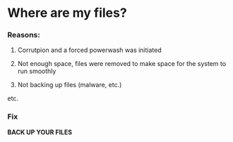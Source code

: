 # Where are my files?

### Reasons:
1. Corrutpion and a forced powerwash was initiated

2. Not enough space, files were removed to make space for the system to run smoothly

3. Not backing up files (malware, etc.)

etc.

### Fix

**BACK UP YOUR FILES**
